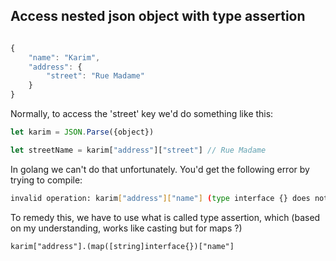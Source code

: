 ## Access nested json object with type assertion

```javascript

{
    "name": "Karim",
    "address": {
        "street": "Rue Madame"
    }
}

```

Normally, to access the 'street' key we'd do something like this:

```javascript
let karim = JSON.Parse({object})

let streetName = karim["address"]["street"] // Rue Madame
```

In golang we can't do that unfortunately. You'd get the following error by
trying to compile:

```bash
invalid operation: karim["address"]["name"] (type interface {} does not support indexing)
```

To remedy this, we have to use what is called type assertion, which (based on my
understanding, works like casting but for maps ?)

```
karim["address"].(map([string]interface{})["name"]
```
